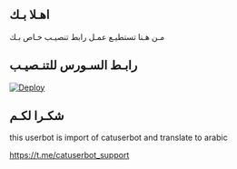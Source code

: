 ## اهـلا بـك
مـن هـنا تستطيـع عمـل رابط تنصيـب خـاص بـك

## رابـط السـورس للتنـصيـب

[![Deploy](https://www.herokucdn.com/deploy/button.svg)](https://heroku.com/deploy?template=https://github.com/oscaere/jmthon)

## شكـرا لكـم 


this userbot is import of catuserbot and translate to arabic

https://t.me/catuserbot_support
